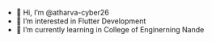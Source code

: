 - 👋 Hi, I’m @atharva-cyber26
- 👀 I’m interested in Flutter Development
- 🌱 I’m currently learning in College of Enginerning Nande

<!---
atharva-cyber26/atharva-cyber26 is a ✨ special ✨ repository because its `README.md` (this file) appears on your GitHub profile.
You can click the Preview link to take a look at your changes.
--->
